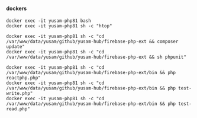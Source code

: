 #### dockers

    docker exec -it yusam-php81 bash
    docker exec -it yusam-php81 sh -c "htop"

    docker exec -it yusam-php81 sh -c "cd /var/www/data/yusam/github/yusam-hub/firebase-php-ext && composer update"
    docker exec -it yusam-php81 sh -c "cd /var/www/data/yusam/github/yusam-hub/firebase-php-ext && sh phpunit"

    docker exec -it yusam-php81 sh -c "cd /var/www/data/yusam/github/yusam-hub/firebase-php-ext/bin && php reactphp.php"
    docker exec -it yusam-php81 sh -c "cd /var/www/data/yusam/github/yusam-hub/firebase-php-ext/bin && php test-write.php"
    docker exec -it yusam-php81 sh -c "cd /var/www/data/yusam/github/yusam-hub/firebase-php-ext/bin && php test-read.php"